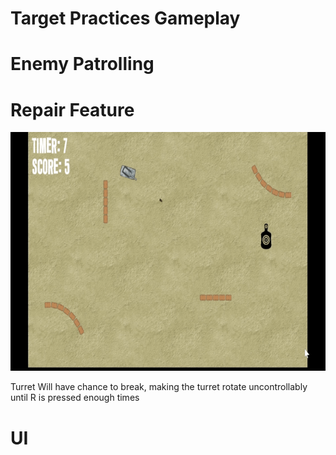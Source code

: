 # Target Practices Gameplay



# Enemy Patrolling
# Repair Feature
<img src="Gifs/Repair feature.gif" width="678" height="382"/>

Turret Will have chance to break, making the turret rotate uncontrollably until R is pressed enough times 
# UI
